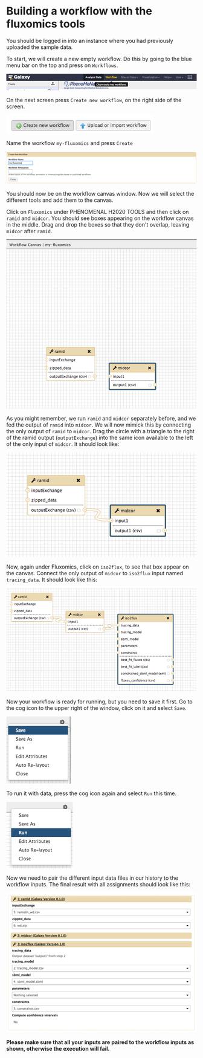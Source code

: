 # Building a workflow with the fluxomics tools

You should be logged in into an instance where you had previously uploaded the sample data.

To start, we will create a new empty workflow. Do this by going to the blue menu bar on the top and press on `Workflows`.

![](images_workflows/workflows-button.png)

On the next screen press `Create new workflow`, on the right side of the screen.

![](images_workflows/create-workflows-button.png)

Name the workflow `my-fluxomics` and press `Create`

![](images_workflows/name-workflow.png)

You should now be on the workflow canvas window. Now we will select the different tools and add them to the canvas.

Click on `Fluxomics` under PHENOMENAL H2020 TOOLS and then click on `ramid` and `midcor`. You should see boxes appearing on the workflow canvas in the middle. Drag and drop the boxes so that they don't overlap, leaving `midcor` after `ramid`.

![](images_workflows/midcor-ramid.png) 

As you might remember, we run `ramid` and `midcor` separately before, and we fed the output of `ramid` into `midcor`. We will now mimick this by connecting the only output of `ramid` to `midcor`. Drag the circle with a triangle to the right of the ramid output (`outputExchange`) into the same icon available to the left of the only input of `midcor`. It should look like:

![](images_workflows/midcor-ramid-connected.png)

Now, again under Fluxomics, click on `iso2flux`, to see that box appear on the canvas. Connect the only output of `midcor` to `iso2flux` input named `tracing_data`. It should look like this:

![](images_workflows/midcor-ramid-iso2flux-connected.png)

Now your workflow is ready for running, but you need to save it first. Go to the cog icon to the upper right of the window, click on it and select `Save`.

![](images_workflows/cog-save.png)

To run it with data, press the cog icon again and select `Run` this time.

![](images_workflows/cog-run.png)

Now we need to pair the different input data files in our history to the workflow inputs. The final result with all assignments should look like this:

![](images_workflows/inputs-my-fluxomics.png)

**Please make sure that all your inputs are paired to the workflow inputs as shown, otherwise the execution will fail.** 
